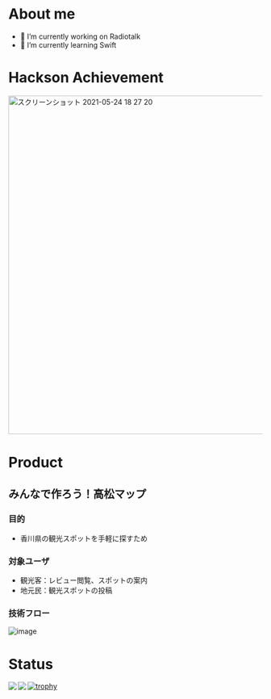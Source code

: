 # About me
- 🔭 I’m currently working on Radiotalk
- 🌱 I’m currently learning Swift

# Hackson Achievement
<img width="671" alt="スクリーンショット 2021-05-24 18 27 20" src="https://user-images.githubusercontent.com/29572313/119327208-b10a1180-bcbd-11eb-8983-0b8f2a813627.png">

# Product
## みんなで作ろう！高松マップ
### 目的
- 香川県の観光スポットを手軽に探すため

### 対象ユーザ
- 観光客：レビュー閲覧、スポットの案内 
- 地元民：観光スポットの投稿

### 技術フロー
![image](https://user-images.githubusercontent.com/29572313/119327508-0514f600-bcbe-11eb-93f5-f82bace31666.png)


# Status
<a href="https://github.com/anuraghazra/github-readme-stats">
  <img align="left" src="https://github-readme-stats.vercel.app/api?username=Fuyan777&count_private=true&theme=dracula&show_icons=true" />
</a>
<a href="https://github.com/anuraghazra/github-readme-stats">
  <img align="left" src="https://github-readme-stats.vercel.app/api/top-langs/?username=Fuyan777&hide=javascript,css&theme=dracula" />
</a>

[![trophy](https://github-profile-trophy.vercel.app/?username=Fuyan777&theme=onedark&title=Commit,PullRequest,Issue,Repository)](https://github.com/ryo-ma/github-profile-trophy)

